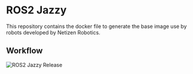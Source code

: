 # ROS2 Jazzy

This repository contains the docker file to generate the base image use by robots developed by Netizen Robotics.

## Workflow
![ROS2 Jazzy Release](https://github.com/netizen-robotics/ros2-jazzy/actions/workflows/release.yaml/badge.svg)
